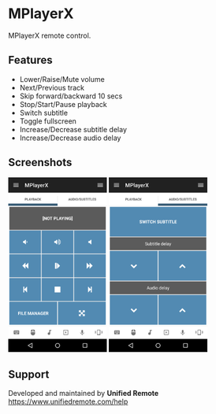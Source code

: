 # MPlayerX
MPlayerX remote control.

## Features
*  Lower/Raise/Mute volume
*  Next/Previous track
*  Skip forward/backward 10 secs
*  Stop/Start/Pause playback
*  Switch subtitle
*  Toggle fullscreen
*  Increase/Decrease subtitle delay
*  Increase/Decrease audio delay

## Screenshots
<img src="ignore/screen-tab1.png" width="200" />
<img src="ignore/screen-tab2.png" width="200" />

## Support
Developed and maintained by **Unified Remote**  
https://www.unifiedremote.com/help